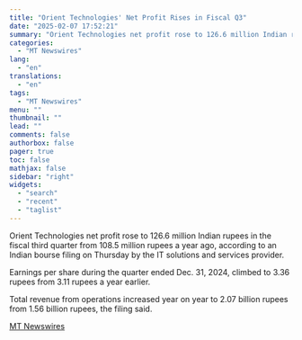 ```yaml
---
title: "Orient Technologies' Net Profit Rises in Fiscal Q3"
date: "2025-02-07 17:52:21"
summary: "Orient Technologies net profit rose to 126.6 million Indian rupees in the fiscal third quarter from 108.5 million rupees a year ago, according to an Indian bourse filing on Thursday by the IT solutions and services provider. Earnings per share during the quarter ended Dec. 31, 2024, climbed to 3.36..."
categories:
  - "MT Newswires"
lang:
  - "en"
translations:
  - "en"
tags:
  - "MT Newswires"
menu: ""
thumbnail: ""
lead: ""
comments: false
authorbox: false
pager: true
toc: false
mathjax: false
sidebar: "right"
widgets:
  - "search"
  - "recent"
  - "taglist"
---
```


Orient Technologies net profit rose to 126.6 million Indian rupees in the fiscal third quarter from 108.5 million rupees a year ago, according to an Indian bourse filing on Thursday by the IT solutions and services provider.

Earnings per share during the quarter ended Dec. 31, 2024, climbed to 3.36 rupees from 3.11 rupees a year earlier.

Total revenue from operations increased year on year to 2.07 billion rupees from 1.56 billion rupees, the filing said.

[MT Newswires](https://www.tradingview.com/news/mtnewswires.com:20250207:G2465072:0/)
